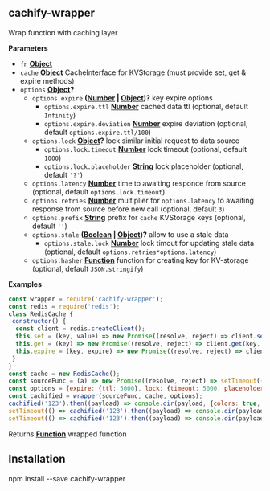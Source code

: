 <!-- Generated by documentation.js. Update this documentation by updating the source code. -->

## cachify-wrapper

Wrap function with caching layer

**Parameters**

-   `fn` **[Object][1]** 
-   `cache` **[Object][1]** CacheInterface for KVStorage (must provide set, get & expire methods)
-   `options` **[Object][1]?** 
    -   `options.expire` **([Number][2] \| [Object][1])?** key expire options
        -   `options.expire.ttl` **[Number][2]** cached data ttl (optional, default `Infinity`)
        -   `options.expire.deviation` **[Number][2]** expire deviation (optional, default `options.expire.ttl/100`)
    -   `options.lock` **[Object][1]?** lock similar initial request to data source
        -   `options.lock.timeout` **[Number][2]** lock timeout (optional, default `1000`)
        -   `options.lock.placeholder` **[String][3]** lock placeholder (optional, default `'?'`)
    -   `options.latency` **[Number][2]** time to awaiting responce from source (optional, default `options.lock.timeout`)
    -   `options.retries` **[Number][2]** multiplier for `options.latency` to awaiting response from source before new call (optional, default `3`)
    -   `options.prefix` **[String][3]** prefix for `cache` KVStorage keys (optional, default `''`)
    -   `options.stale` **([Boolean][4] \| [Object][1])?** allow to use a stale data
        -   `options.stale.lock` **[Number][2]** lock timout for updating stale data (optional, default `options.retries*options.latency`)
    -   `options.hasher` **[Function][5]** function for creating key for KV-storage (optional, default `JSON.stringify`)

**Examples**

```javascript
const wrapper = require('cachify-wrapper');
const redis = require('redis');
class RedisCache {
 constructor() {
  const client = redis.createClient();
  this.set = (key, value) => new Promise((resolve, reject) => client.set(key, JSON.stringify(value), (error, value) => error ? reject(error) : resolve(value)));
  this.get = (key) => new Promise((resolve, reject) => client.get(key, (error, value) => error ? reject(error) : resolve(JSON.parse(value))));
  this.expire = (key, expire) => new Promise((resolve, reject) => client.pexpire(key, expire, (error) => error ? reject(error) : resolve()));
 }
}
const cache = new RedisCache();
const sourceFunc = (a) => new Promise((resolve, reject) => setTimeout(() => resolve({data: a}), 2000));
const options = {expire: {ttl: 5000}, lock: {timeout: 5000, placeholder: '???'}, latency: 1000, retries: 3, prefix: '__sourceFunc__:'};
const cachified = wrapper(sourceFunc, cache, options);
cachified('123').then((payload) => console.dir(payload, {colors: true, depth: null}));
setTimeout(() => cachified('123').then((payload) => console.dir(payload, {colors: true, depth: null})), 1500);
setTimeout(() => cachified('123').then((payload) => console.dir(payload, {colors: true, depth: null})), 2100);
```

Returns **[Function][5]** wrapped function

## Installation

npm install --save cachify-wrapper

[1]: https://developer.mozilla.org/docs/Web/JavaScript/Reference/Global_Objects/Object

[2]: https://developer.mozilla.org/docs/Web/JavaScript/Reference/Global_Objects/Number

[3]: https://developer.mozilla.org/docs/Web/JavaScript/Reference/Global_Objects/String

[4]: https://developer.mozilla.org/docs/Web/JavaScript/Reference/Global_Objects/Boolean

[5]: https://developer.mozilla.org/docs/Web/JavaScript/Reference/Statements/function
